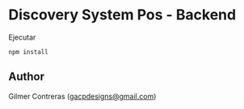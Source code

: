 # Discovery System Pos - Backend

Ejecutar

``````
npm install
``````

## Author

Gilmer Contreras ([gacpdesigns@gmail.com](mailto:gacpdesigns@gmail.com))
